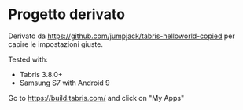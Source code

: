 # Progetto derivato

Derivato da  https://github.com/jumpjack/tabris-helloworld-copied per capire le impostazioni giuste.


Tested with:

- Tabris 3.8.0+
- Samsung S7 with Android 9


Go to https://build.tabris.com/ and click on "My Apps"



